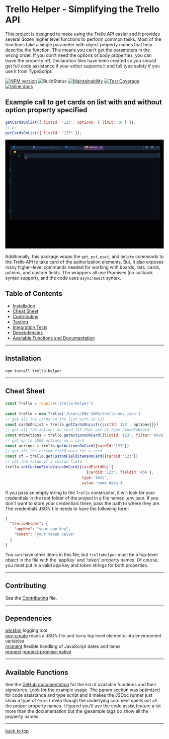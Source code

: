 # Trello Helper - Simplifying the Trello API

This project is designed to make using the Trello API easier and it provides several dozen higher level functions to perform common tasks. Most of the functions take a single parameter with object property names that help describe the function. This means you can't get the parameters in the wrong order. If you don't need the options or body properties, you can leave the property off. Declaration files have been created so you should get full code assistance if your editor supports it and full type safety if you use it from TypeScript.

[![NPM version](https://img.shields.io/npm/v/trello-helper.svg?style=flat-square)](~https://www.npmjs.com/package/trello-helper)
![BuildStatus](https://img.shields.io/travis/Rolias/trello-helper.svg)
[![Maintainability](https://api.codeclimate.com/v1/badges/e47a44c7fddbfc81398f/maintainability)](https://codeclimate.com/github/Rolias/trello-helper/maintainability)
[![Test Coverage](https://api.codeclimate.com/v1/badges/e47a44c7fddbfc81398f/test_coverage)](https://codeclimate.com/github/Rolias/trello-helper/test_coverage)
[![Inline docs](https://inch-ci.org/github/Rolias/trello-helper.svg?branch=master)](https://github.com/Rolias/trello-helper)

## Example call to get cards on list with and without option property specified

```javascript
getCardsOnlist({ listId: "123", options: { limit: 10 } });
// or
getCardsOnList({ listId: "123" });
```

![gif showing simple demo](demo.gif)

Additionally, this package wraps the `get`, `put`, `post`, and `delete` commands to the Trello API to take card of the authorization elements. But, it also exposes many higher-level commands needed for working with boards, lists, cards, actions, and custom fields. The wrappers all use Promises (no callback syntax support), and the code uses `async/await` syntax.

## Table of Contents

- [Installation](#installation)
- [Cheat Sheet](#cheat-sheet)
- [Contributing](#contributing)
- [Testing](#testing)
- [Integration Tests](#integration-tests)
- [Dependencies](#dependencies)
- [Available Functions and Documentation](#available-functions)

---

## Installation

`npm install trello-helper`

---

## Cheat Sheet

```javascript
const Trello = require('trello-helper')

const trello = new Trello('/Users/ENV_VARS/trello.env.json')
// get all the cards on the list with id 123
const cardsOnList = trello.getCardsOnList({listId:'123', options{}})
// get all the actions on card 123 that are of type 'moveToBoard'
const mtbActions = trello.getActionsOnCard({listId:'123', filter:'moveToBoard'})
// get up to 1000 actions on a card
const actions = trello.getActionsOnCard({cardId:'123'})
// get all the custom field data for a card
const cf = trello.getCustomFieldItemsOnCard({cardId:'123'})
// set the value of a custom field
trello.setCustomFieldValueOnCard({cardFieldObj:{
                                    {cardId:'123', fieldId:'456'},
                                  type:'text',
                                  value:'some data')
```

If you pass an empty string to the `Trello` constructor, it will look for your credentials in the root folder of the project in a file named .env.json. If you don't want to store your credentials there, pass the path to where they are. The credentials JSON file needs to have the following form:

```JSON
{
  "trelloHelper": {
    "appKey": "your app key",
    "token": "your token value"
  }
}
```

You can have other items in this file, but `trelloHelper` must be a top-level object in the file with the 'appKey' and 'token' property names. Of course, you must put in a valid app key and token strings for both properties.

---

## Contributing

See the [Contributing](./CONTRIBUTING.md) file.

---

## Dependencies

[winston](https://www.npmjs.com/package/winston) logging tool  
[env-create](https://www.npmjs.com/package/env-create) reads a JSON file and turns top level elements into environment variables  
[moment](https://www.npmjs.com/package/moment) flexible handling of JavaScript dates and times  
[request](https://www.npmjs.com/package/request)
[request-promise-native](https://www.npmjs.com/package/request-promise-native)

---

## Available Functions

See the [GitHub documentation](https://htmlpreview.github.io/?https://raw.githubusercontent.com/Rolias/trello-helper/master/documentation/module-src_trello-TrelloPlus.html) for the list of available functions and their signatures. Look for the example usage. The param section was optimized for code assistance and type script and it makes the JSDoc runner just show a type of `Object` even though the underlying comment spells out all the proper property names. I figured you'll use the code assist feature a lot more than the documentation but the @example tags do show all the property names.

---

[back to top](#table-of-contents)
